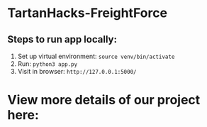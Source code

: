 # TartanHacks-FreightForce

## Steps to run app locally:
1. Set up virtual environment: `source venv/bin/activate`
3. Run: `python3 app.py`
4. Visit in browser: `http://127.0.0.1:5000/`

# View more details of our project here: 
